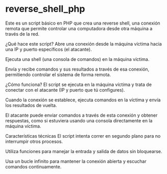 # reverse_shell_php

Este es un script básico en PHP que crea una reverse shell, una conexión remota que permite controlar una computadora desde otra máquina a través de la red.

¿Qué hace este script?
Abre una conexión desde la máquina víctima hacia una IP y puerto específicos (el atacante).

Ejecuta una shell (una consola de comandos) en la máquina víctima.

Envía y recibe comandos y sus resultados a través de esa conexión, permitiendo controlar el sistema de forma remota.

¿Cómo funciona?
El script se ejecuta en la máquina víctima y trata de conectar con el atacante (IP y puerto que tú configures).

Cuando la conexión se establece, ejecuta comandos en la víctima y envía los resultados de vuelta.

El atacante puede enviar comandos a través de esta conexión y obtener respuestas, como si estuviera usando una consola directamente en la máquina víctima.

Características técnicas
El script intenta correr en segundo plano para no interrumpir otros procesos.

Utiliza funciones para manejar la entrada y salida de datos sin bloquearse.

Usa un bucle infinito para mantener la conexión abierta y escuchar comandos continuamente.
